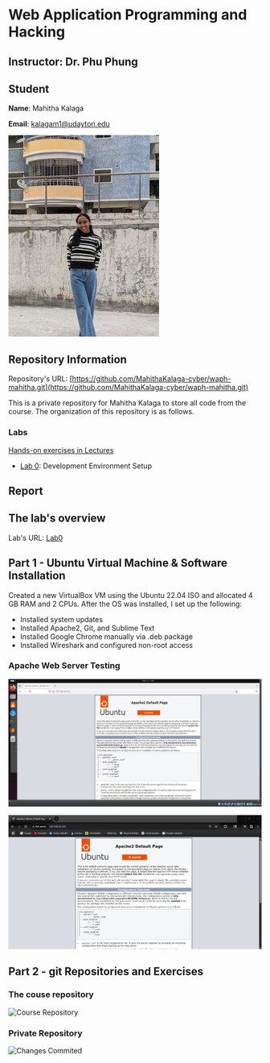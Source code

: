 # Web Application Programming and Hacking

## Instructor: Dr. Phu Phung

## Student

**Name**: Mahitha Kalaga

**Email**: [kalagam1@udayton.edu](kalagam1@udayton.edu)

![Mahitha's headshot](../../images/mahi.jpeg)

## Repository Information

Repository's URL: [https://github.com/MahithaKalaga-cyber/waph-mahitha.git](https://github.com/MahithaKalaga-cyber/waph-mahitha.git)

This is a private repository for Mahitha Kalaga to store all code from the course. The organization of this repository is as follows.

### Labs

[Hands-on exercises in Lectures](labs)

- [Lab 0](labs/lab0): Development Environment Setup

## Report

## The lab's overview

Lab's URL: [Lab0](https://github.com/MahithaKalaga-cyber/waph-mahitha/tree/main/labs/lab0)

## Part 1 -  Ubuntu Virtual Machine & Software Installation

Created a new VirtualBox VM using the Ubuntu 22.04 ISO and allocated 4 GB RAM and 2 CPUs. After the OS was installed, I set up the following:

- Installed system updates
- Installed Apache2, Git, and Sublime Text
- Installed Google Chrome manually via .deb package
- Installed Wireshark and configured non-root access

### Apache Web Server Testing

![Apache Web Server in my Ubuntu VM](../../images/2.jpeg)

![Apache Web Server in my laptop browser](../../images/1.jpeg)

## Part 2 - git Repositories and Exercises

### The couse repository

![Course Repository]()

### Private Repository

![Changes Commited]()



